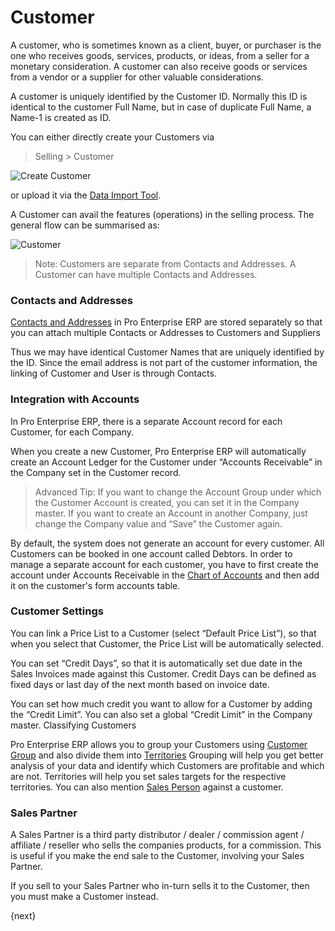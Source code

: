 <!-- add-breadcrumbs -->
# Customer

A customer, who is sometimes known as a client, buyer, or purchaser is the one
who receives goods, services, products, or ideas, from a seller for a monetary
consideration. A customer can also receive goods or services from a vendor or
a supplier for other valuable considerations.

A customer is uniquely identified by the Customer ID. Normally this ID is identical to the customer Full Name, but in case of duplicate Full Name, a Name-1 is created as ID.

You can either directly create your Customers via

> Selling > Customer

<img class="screenshot" alt="Create Customer" src="/docs/assets/img/crm/create-customer.gif">

or upload it via the [Data Import Tool](/docs/user/manual/en/setting-up/data/data-import-tool.html).

A Customer can avail the features (operations) in the selling process. The general flow can be summarised as:

<img class="screenshot" alt="Customer" src="/docs/assets/img/crm/customer-to selling-flowchart.jpeg">

> Note: Customers are separate from Contacts and Addresses. A Customer can
have multiple Contacts and Addresses.

### Contacts and Addresses

[Contacts and Addresses](/docs/user/manual/en/CRM/contact.html) in Pro Enterprise ERP are stored separately so that you can
attach multiple Contacts or Addresses to Customers and Suppliers

Thus we may have identical Customer Names that are uniquely identified by the ID. Since the email address is not part of the
customer information, the linking of Customer and User is through Contacts.

### Integration with Accounts

In Pro Enterprise ERP, there is a separate Account record for each Customer, for each
Company.

When you create a new Customer, Pro Enterprise ERP will automatically create an Account
Ledger for the Customer under “Accounts Receivable” in the Company set in the
Customer record.

> Advanced Tip: If you want to change the Account Group under which the
Customer Account is created, you can set it in the Company master. If you want
to create an Account in another Company, just change the Company value and
“Save” the Customer again.

By default, the system does not generate an account for every customer. All
Customers can be booked in one account called Debtors. In order to manage a
separate account for each customer, you have to first create the account under
Accounts Receivable in the [Chart of Accounts](/docs/user/manual/en/accounts/chart-of-accounts.html) and then add it on the customer's
form accounts table.

### Customer Settings

You can link a Price List to a Customer (select “Default Price List”), so that
when you select that Customer, the Price List will be automatically selected.

You can set “Credit Days”, so that it is automatically set due date in the Sales
Invoices made against this Customer. Credit Days can be defined as fixed days or last day of the next month based on invoice date.

You can set how much credit you want to allow for a Customer by adding the
“Credit Limit”. You can also set a global “Credit Limit” in the Company
master. Classifying Customers

Pro Enterprise ERP allows you to group your Customers using [Customer Group](/docs/user/manual/en/CRM/setup/customer-group.html)
and also divide them into [Territories](/docs/user/manual/en/setting-up/territory.html)
Grouping will help you get better analysis of your data and
identify which Customers are profitable and which are not. Territories will
help you set sales targets for the respective territories.
You can also mention [Sales Person](/docs/user/manual/en/CRM/setup/sales-person.html) against a customer.

### Sales Partner

A Sales Partner is a third party distributor / dealer / commission agent /
affiliate / reseller who sells the companies products, for a commission. This
is useful if you make the end sale to the Customer, involving your Sales
Partner.

If you sell to your Sales Partner who in-turn sells it to the Customer, then
you must make a Customer instead.

{next}
